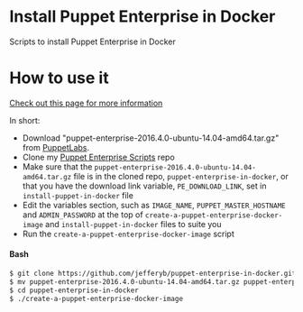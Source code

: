 # Install Puppet Enterprise in Docker
Scripts to install Puppet Enterprise in Docker

# How to use it

[Check out this page for more information](https://jefferyb.github.io/puppet-enterprise-in-docker/)

In short:
* Download "puppet-enterprise-2016.4.0-ubuntu-14.04-amd64.tar.gz" from [PuppetLabs](https://puppet.com/download-puppet-enterprise).
* Clone my [Puppet Enterprise Scripts](https://github.com/jefferyb/puppet-enterprise-in-docker.git) repo
* Make sure that the `puppet-enterprise-2016.4.0-ubuntu-14.04-amd64.tar.gz` file is in the cloned repo, `puppet-enterprise-in-docker`, or that you have the download link variable, `PE_DOWNLOAD_LINK`, set in `install-puppet-in-docker` file
* Edit the variables section, such as `IMAGE_NAME`, `PUPPET_MASTER_HOSTNAME` and `ADMIN_PASSWORD` at the top of `create-a-puppet-enterprise-docker-image` and `install-puppet-in-docker` files to suite you
* Run the `create-a-puppet-enterprise-docker-image` script

#### Bash
```bash
$ git clone https://github.com/jefferyb/puppet-enterprise-in-docker.git
$ mv puppet-enterprise-2016.4.0-ubuntu-14.04-amd64.tar.gz puppet-enterprise-in-docker
$ cd puppet-enterprise-in-docker
$ ./create-a-puppet-enterprise-docker-image
```
